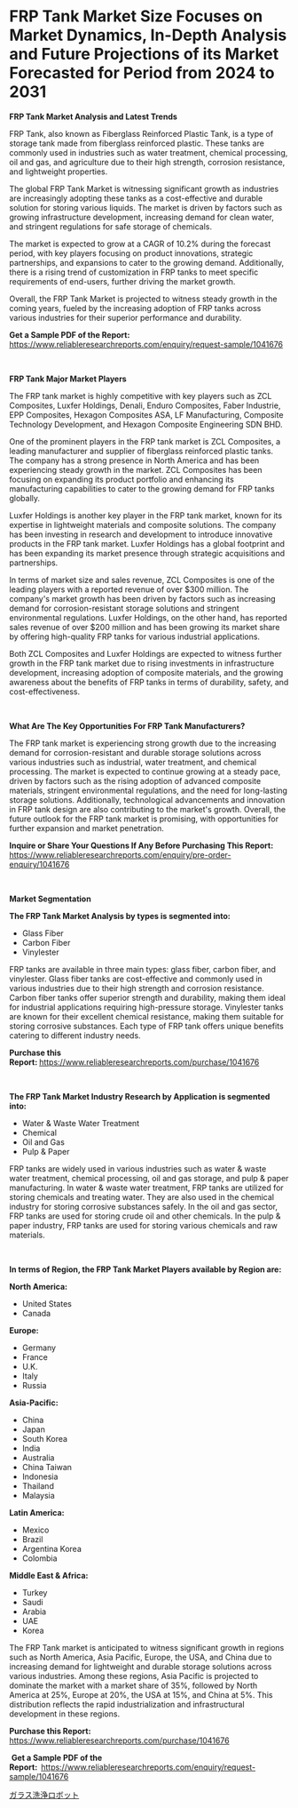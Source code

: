 <p><h1>FRP Tank Market Size Focuses on Market Dynamics, In-Depth Analysis and Future Projections of its Market Forecasted for Period from 2024 to 2031</h1></p><p><strong>FRP Tank Market Analysis and Latest Trends</strong></p>
<p><p>FRP Tank, also known as Fiberglass Reinforced Plastic Tank, is a type of storage tank made from fiberglass reinforced plastic. These tanks are commonly used in industries such as water treatment, chemical processing, oil and gas, and agriculture due to their high strength, corrosion resistance, and lightweight properties.</p><p>The global FRP Tank Market is witnessing significant growth as industries are increasingly adopting these tanks as a cost-effective and durable solution for storing various liquids. The market is driven by factors such as growing infrastructure development, increasing demand for clean water, and stringent regulations for safe storage of chemicals. </p><p>The market is expected to grow at a CAGR of 10.2% during the forecast period, with key players focusing on product innovations, strategic partnerships, and expansions to cater to the growing demand. Additionally, there is a rising trend of customization in FRP tanks to meet specific requirements of end-users, further driving the market growth.</p><p>Overall, the FRP Tank Market is projected to witness steady growth in the coming years, fueled by the increasing adoption of FRP tanks across various industries for their superior performance and durability.</p></p>
<p><strong>Get a Sample PDF of the Report:&nbsp;</strong> <a href="https://www.reliableresearchreports.com/enquiry/request-sample/1041676">https://www.reliableresearchreports.com/enquiry/request-sample/1041676</a></p>
<p>&nbsp;</p>
<p><strong>FRP Tank Major Market Players</strong></p>
<p><p>The FRP tank market is highly competitive with key players such as ZCL Composites, Luxfer Holdings, Denali, Enduro Composites, Faber Industrie, EPP Composites, Hexagon Composites ASA, LF Manufacturing, Composite Technology Development, and Hexagon Composite Engineering SDN BHD. </p><p>One of the prominent players in the FRP tank market is ZCL Composites, a leading manufacturer and supplier of fiberglass reinforced plastic tanks. The company has a strong presence in North America and has been experiencing steady growth in the market. ZCL Composites has been focusing on expanding its product portfolio and enhancing its manufacturing capabilities to cater to the growing demand for FRP tanks globally. </p><p>Luxfer Holdings is another key player in the FRP tank market, known for its expertise in lightweight materials and composite solutions. The company has been investing in research and development to introduce innovative products in the FRP tank market. Luxfer Holdings has a global footprint and has been expanding its market presence through strategic acquisitions and partnerships.</p><p>In terms of market size and sales revenue, ZCL Composites is one of the leading players with a reported revenue of over $300 million. The company's market growth has been driven by factors such as increasing demand for corrosion-resistant storage solutions and stringent environmental regulations. Luxfer Holdings, on the other hand, has reported sales revenue of over $200 million and has been growing its market share by offering high-quality FRP tanks for various industrial applications.</p><p>Both ZCL Composites and Luxfer Holdings are expected to witness further growth in the FRP tank market due to rising investments in infrastructure development, increasing adoption of composite materials, and the growing awareness about the benefits of FRP tanks in terms of durability, safety, and cost-effectiveness.</p></p>
<p>&nbsp;</p>
<p><strong>What Are The Key Opportunities For FRP Tank Manufacturers?</strong></p>
<p><p>The FRP tank market is experiencing strong growth due to the increasing demand for corrosion-resistant and durable storage solutions across various industries such as industrial, water treatment, and chemical processing. The market is expected to continue growing at a steady pace, driven by factors such as the rising adoption of advanced composite materials, stringent environmental regulations, and the need for long-lasting storage solutions. Additionally, technological advancements and innovation in FRP tank design are also contributing to the market's growth. Overall, the future outlook for the FRP tank market is promising, with opportunities for further expansion and market penetration.</p></p>
<p><strong>Inquire or Share Your Questions If Any Before Purchasing This Report:</strong> <a href="https://www.reliableresearchreports.com/enquiry/pre-order-enquiry/1041676">https://www.reliableresearchreports.com/enquiry/pre-order-enquiry/1041676</a></p>
<p>&nbsp;</p>
<p><strong>Market Segmentation</strong></p>
<p><strong>The FRP Tank Market Analysis by types is segmented into:</strong></p>
<p><ul><li>Glass Fiber</li><li>Carbon Fiber</li><li>Vinylester</li></ul></p>
<p><p>FRP tanks are available in three main types: glass fiber, carbon fiber, and vinylester. Glass fiber tanks are cost-effective and commonly used in various industries due to their high strength and corrosion resistance. Carbon fiber tanks offer superior strength and durability, making them ideal for industrial applications requiring high-pressure storage. Vinylester tanks are known for their excellent chemical resistance, making them suitable for storing corrosive substances. Each type of FRP tank offers unique benefits catering to different industry needs.</p></p>
<p><strong>Purchase this Report:&nbsp;</strong><a href="https://www.reliableresearchreports.com/purchase/1041676">https://www.reliableresearchreports.com/purchase/1041676</a></p>
<p>&nbsp;</p>
<p><strong>The FRP Tank Market Industry Research by Application is segmented into:</strong></p>
<p><ul><li>Water & Waste Water Treatment</li><li>Chemical</li><li>Oil and Gas</li><li>Pulp & Paper</li></ul></p>
<p><p>FRP tanks are widely used in various industries such as water & waste water treatment, chemical processing, oil and gas storage, and pulp & paper manufacturing. In water & waste water treatment, FRP tanks are utilized for storing chemicals and treating water. They are also used in the chemical industry for storing corrosive substances safely. In the oil and gas sector, FRP tanks are used for storing crude oil and other chemicals. In the pulp & paper industry, FRP tanks are used for storing various chemicals and raw materials.</p></p>
<p>&nbsp;</p>
<p><strong>In terms of Region, the FRP Tank Market Players available by Region are:</strong></p>
<p>
    <p> <strong> North America: </strong>
        <ul>
            <li>United States</li>
            <li>Canada</li>
        </ul>
        </p> 
    <p> <strong> Europe: </strong>
        <ul>
            <li>Germany</li>
            <li>France</li>
            <li>U.K.</li>
            <li>Italy</li>
            <li>Russia</li>
        </ul>
        </p> 
    <p> <strong> Asia-Pacific: </strong>
        <ul>
            <li>China</li>
            <li>Japan</li>
            <li>South Korea</li>
            <li>India</li>
            <li>Australia</li>
            <li>China Taiwan</li>
            <li>Indonesia</li>
            <li>Thailand</li>
            <li>Malaysia</li>
        </ul>
        </p> 
    <p> <strong> Latin America: </strong>
        <ul>
            <li>Mexico</li>
            <li>Brazil</li>
            <li>Argentina Korea</li>
            <li>Colombia</li>
        </ul>
        </p> 
    <p> <strong> Middle East & Africa: </strong>
        <ul>
            <li>Turkey</li>
            <li>Saudi</li>
            <li>Arabia</li>
            <li>UAE</li>
            <li>Korea</li>
        </ul>
    </p>
    </p>
<p><p>The FRP Tank market is anticipated to witness significant growth in regions such as North America, Asia Pacific, Europe, the USA, and China due to increasing demand for lightweight and durable storage solutions across various industries. Among these regions, Asia Pacific is projected to dominate the market with a market share of 35%, followed by North America at 25%, Europe at 20%, the USA at 15%, and China at 5%. This distribution reflects the rapid industrialization and infrastructural development in these regions.</p></p>
<p><strong>Purchase this Report: </strong><a href="https://www.reliableresearchreports.com/purchase/1041676">https://www.reliableresearchreports.com/purchase/1041676</a></p>
<p>&nbsp;<strong>Get a Sample PDF of the Report:&nbsp;&nbsp;</strong><a href="https://www.reliableresearchreports.com/enquiry/request-sample/1041676">https://www.reliableresearchreports.com/enquiry/request-sample/1041676</a></p>
<p><strong></strong></p>
<p><p><a href="https://github.com/zekaoe592392/Market-Research-Report-List-1/blob/main/3380609194304.md">ガラス洗浄ロボット</a></p></p>